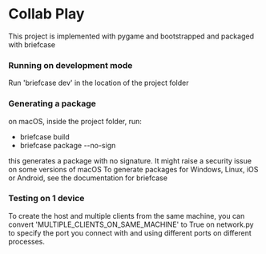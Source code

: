# Collab Play

This project is implemented with pygame and bootstrapped and packaged with briefcase

### Running on development mode
Run 'briefcase dev' in the location of the project folder

### Generating a package
on macOS, inside the project folder, run:
- briefcase build
- briefcase package --no-sign

this generates a package with no signature. It might raise a security issue on some versions of macOS
To generate packages for Windows, Linux, iOS or Android, see the documentation for briefcase

### Testing on 1 device
To create the host and multiple clients from the same machine, you can convert 'MULTIPLE_CLIENTS_ON_SAME_MACHINE' to True on network.py to specify the port you connect with and using different ports on different processes.